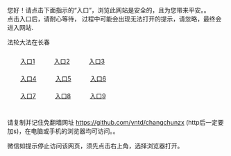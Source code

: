 您好！请点击下面指示的“入口”，浏览此网站是安全的，且为您带来平安。。 <br/>
点击入口后，请耐心等待， 过程中可能会出现无法打开的提示，请忽略，最终会进入网站. </br>

法轮大法在长春<br/>
<div style="padding:10px"><a style="margin:20px" target="_blank" href="https://d1o1ylckvrwdfv.cloudfront.net/2Qpsp?pqksrvns" id="ccLink1" rel="nofollow">入口1</a> <a target="_blank" style="margin:20px" href="https://d2m5n8lglkpfa.cloudfront.net/2Qpsp?dkkkjrl" id="ccLink2" rel="nofollow">入口2</a> <a style="margin:20px" target="_blank" href="https://d2m2atk7vgx8ib.cloudfront.net/2Qpsp?mzfgnc" id="ccLink3" rel="nofollow">入口3</a></div>

<div style="padding:10px" ><a style="margin:20px" target="_blank" href="https://d1o1ylckvrwdfv.cloudfront.net/2Qpsp?pqksrvns" id="ccLink4" rel="nofollow">入口4</a> <a style="margin:20px" href="https://d2m5n8lglkpfa.cloudfront.net/2Qpsp?dkkkjrl" target="_blank" id="ccLink5" rel="nofollow">入口5</a> <a style="margin:20px" href="https://d2m2atk7vgx8ib.cloudfront.net/2Qpsp?mzfgnc" target="_blank" id="ccLink6" rel="nofollow">入口6</a></div>

<div style="padding:10px"><a style="margin:20px" target="_blank" href="https://d1o1ylckvrwdfv.cloudfront.net/2Qpsp?pqksrvns" id="ccLink7" rel="nofollow">入口7</a> <a style="margin:20px" href="https://d2m5n8lglkpfa.cloudfront.net/2Qpsp?dkkkjrl" target="_blank" id="ccLink8" rel="nofollow">入口8</a> <a style="margin:20px" target="_blank" href="https://d2m2atk7vgx8ib.cloudfront.net/2Qpsp?mzfgnc" id="ccLink9" rel="nofollow">入口9</a></div>

<br/>



请复制并记住免翻墙网址 https://github.com/yntd/changchunzx (http后一定要加s)，在电脑或手机的浏览器均可访问。。<br/>

微信如提示停止访问该网页，须先点击右上角，选择浏览器打开。
